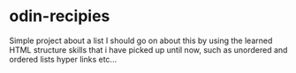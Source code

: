 # odin-recipies
Simple project about a list
I should go on about this by using the learned HTML structure skills that i have picked up until now, such as unordered and ordered lists hyper links etc...